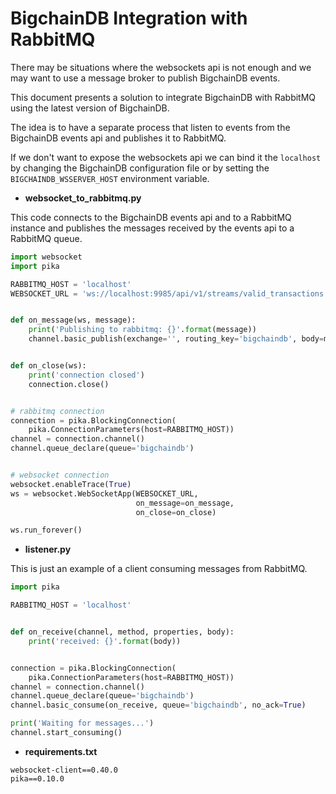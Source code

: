 # BigchainDB Integration with RabbitMQ

There may be situations where the websockets api is not enough and we may want
to use a message broker to publish BigchainDB events.

This document presents a solution to integrate BigchainDB with RabbitMQ using
the latest version of BigchainDB.

The idea is to have a separate process that listen to events from the
BigchainDB events api and publishes it to RabbitMQ.

If we don't want to expose the websockets api we can bind it the `localhost` by
changing the BigchainDB configuration file or by setting the
`BIGCHAINDB_WSSERVER_HOST` environment variable.

- **websocket_to_rabbitmq.py**

This code connects to the BigchainDB events api and to a RabbitMQ instance and
publishes the messages received by the events api to a RabbitMQ queue.

```python
import websocket
import pika

RABBITMQ_HOST = 'localhost'
WEBSOCKET_URL = 'ws://localhost:9985/api/v1/streams/valid_transactions'


def on_message(ws, message):
    print('Publishing to rabbitmq: {}'.format(message))
    channel.basic_publish(exchange='', routing_key='bigchaindb', body=message)


def on_close(ws):
    print('connection closed')
    connection.close()


# rabbitmq connection
connection = pika.BlockingConnection(
    pika.ConnectionParameters(host=RABBITMQ_HOST))
channel = connection.channel()
channel.queue_declare(queue='bigchaindb')


# websocket connection
websocket.enableTrace(True)
ws = websocket.WebSocketApp(WEBSOCKET_URL,
                            on_message=on_message,
                            on_close=on_close)

ws.run_forever()
```

- **listener.py**

This is just an example of a client consuming messages from RabbitMQ.

```python
import pika

RABBITMQ_HOST = 'localhost'


def on_receive(channel, method, properties, body):
    print('received: {}'.format(body))


connection = pika.BlockingConnection(
    pika.ConnectionParameters(host=RABBITMQ_HOST))
channel = connection.channel()
channel.queue_declare(queue='bigchaindb')
channel.basic_consume(on_receive, queue='bigchaindb', no_ack=True)

print('Waiting for messages...')
channel.start_consuming()
```

- **requirements.txt**

```text
websocket-client==0.40.0
pika==0.10.0
```
